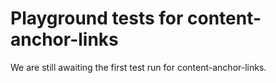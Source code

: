 # Playground tests for content-anchor-links
We are still awaiting the first test run for content-anchor-links.
